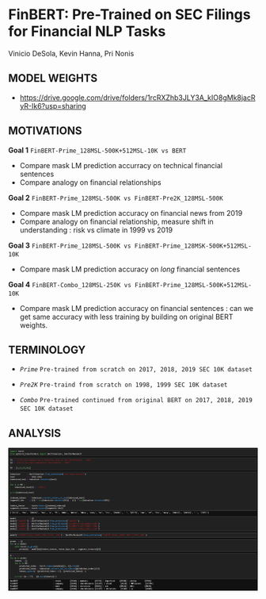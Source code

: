# FinBERT: Pre-Trained on SEC Filings for Financial NLP Tasks
  Vinicio DeSola, Kevin Hanna, Pri Nonis

## MODEL WEIGHTS
- https://drive.google.com/drive/folders/1rcRXZhb3JLY3A_kIO8gMk8jacRyR-Ik6?usp=sharing

## MOTIVATIONS

<b>Goal 1</b> `FinBERT-Prime_128MSL-500K+512MSL-10K vs BERT`
 - Compare mask LM prediction accurracy on technical financial sentences
 - Compare analogy on financial relationships

<b>Goal 2</b> `FinBERT-Prime_128MSL-500K vs FinBERT-Pre2K_128MSL-500K`
 - Compare mask LM prediction accuracy on financial news from 2019
 - Compare analogy on financial relationship, measure shift in understanding : risk vs climate in 1999 vs 2019

<b>Goal 3</b> `FinBERT-Prime_128MSL-500K vs FinBERT-Prime_128MSK-500K+512MSL-10K `
 - Compare mask LM prediction accuracy on *long* financial sentences

<b>Goal 4</b> `FinBERT-Combo_128MSL-250K vs FinBERT-Prime_128MSL-500K+512MSL-10K`
 - Compare mask LM prediction accuracy on financial sentences : can we get same accuracy with less training by building on original BERT weights.

## TERMINOLOGY
- *`Prime`* `Pre-trained from scratch on 2017, 2018, 2019 SEC 10K dataset`

- *`Pre2K`* `Pre-traind from scratch on 1998, 1999 SEC 10K dataset`

- *`Combo`* `Pre-trained continued from original BERT on 2017, 2018, 2019 SEC 10K dataset`

## ANALYSIS

![](figs/analysis-001.jpg)

